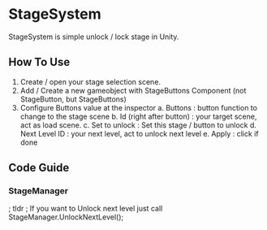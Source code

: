 # StageSystem

StageSystem is simple unlock / lock stage in Unity.

## How To Use

1. Create / open your stage selection scene.
2. Add / Create a new gameobject with StageButtons Component (not StageButton, but StageButtons)
3. Configure Buttons value at the inspector
	a. Buttons : button function to change to the stage scene
    b. Id (right after button) : your target scene, act as load scene.
    c. Set to unlock : Set this stage / button to unlock
    d. Next Level ID : your next level, act to unlock next level
    e. Apply : click if done

## Code Guide

### StageManager

; tldr ;
If you want to Unlock next level just call StageManager.UnlockNextLevel();
